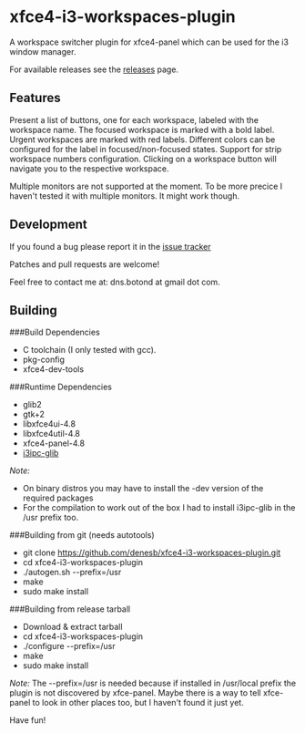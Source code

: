 xfce4-i3-workspaces-plugin
==========================

A workspace switcher plugin for xfce4-panel which can be used for the i3 window manager.

For available releases see the [releases](https://github.com/denesb/xfce4-i3-workspaces-plugin/releases) page.

Features
--------

Present a list of buttons, one for each workspace, labeled with the workspace name.
The focused workspace is marked with a bold label. Urgent workspaces are marked with red labels.
Different colors can be configured for the label in focused/non-focused states.
Support for strip workspace numbers configuration.
Clicking on a workspace button will navigate you to the respective workspace.

Multiple monitors are not supported at the moment. To be more precice I haven't tested it with
multiple monitors. It might work though.

Development
-----------

If you found a bug please report it in the [issue tracker](https://github.com/denesb/xfce4-i3-workspaces-plugin/issues "Bugs")

Patches and pull requests are welcome!

Feel free to contact me at: dns.botond at gmail dot com.

Building
--------

###Build Dependencies

* C toolchain (I only tested with gcc).
* pkg-config
* xfce4-dev-tools

###Runtime Dependencies
* glib2
* gtk+2
* libxfce4ui-4.8
* libxfce4util-4.8
* xfce4-panel-4.8
* [i3ipc-glib](https://github.com/acrisci/i3ipc-glib "i3ipc-glib")

*Note:*
+ On binary distros you may have to install the -dev version of the required
packages
+ For the compilation to work out of the box I had to install i3ipc-glib in
the /usr prefix too.

###Building from git (needs autotools)
* git clone https://github.com/denesb/xfce4-i3-workspaces-plugin.git
* cd xfce4-i3-workspaces-plugin
* ./autogen.sh --prefix=/usr
* make
* sudo make install

###Building from release tarball
* Download & extract tarball
* cd xfce4-i3-workspaces-plugin
* ./configure --prefix=/usr
* make
* sudo make install

*Note:*
The --prefix=/usr is needed because if installed in /usr/local prefix the
plugin is not discovered by xfce-panel. Maybe there is a way to tell xfce-panel
to look in other places too, but I haven't found it just yet.

Have fun!
